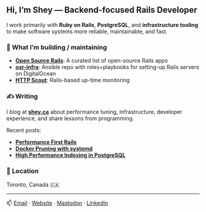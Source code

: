 ## Hi, I’m Shey — Backend-focused Rails Developer

I work primarily with **Ruby on Rails**, **PostgreSQL**, and **infrastructure tooling** to make software systems more reliable, maintainable, and fast.

### 🔧 What I’m building / maintaining
- [**Open Source Rails**](https://github.com/shey/opensourcerails): A curated list of open-source Rails apps
- [**osr-infra**](https://github.com/shey/osr-infra): Ansible repo with roles+playbooks for setting-up Rails servers on DigitalOcean
- [**HTTP Scout**](https://httpscout.io): Rails-based up-time monitoring

### ✍️ Writing
I blog at [**shey.ca**](https://shey.ca) about performance tuning, infrastructure, developer experience, and share lessons from programming.

Recent posts:
- [**Performance First Rails**](https://shey.ca/2025/06/07/performance-first-rails-lessons-from-production.html)
- [**Docker Pruning with systemd**](https://shey.ca/2025/04/10/daily-docker-prune-with-systemd.html)
- [**High Performance Indexing in PostgreSQL**](https://shey.ca/2024/04/09/high-performance-indexing-in-postgresql.html)

### 📍 Location
Toronto, Canada  🇨🇦

---

📫 [Email](mailto:me@shey.ca) · [Website](https://shey.ca) · [Mastodon](https://ruby.social/@shey) · [LinkedIn](https://www.linkedin.com/in/sheysewani/)
